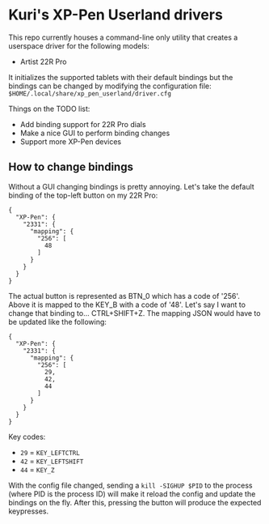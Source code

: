 # Kuri's XP-Pen Userland drivers

This repo currently houses a command-line only utility that creates a userspace driver for the following models:
- Artist 22R Pro

It initializes the supported tablets with their default bindings but the bindings can be changed by modifying the configuration file:
`$HOME/.local/share/xp_pen_userland/driver.cfg`

Things on the TODO list:
- Add binding support for 22R Pro dials
- Make a nice GUI to perform binding changes
- Support more XP-Pen devices

## How to change bindings
Without a GUI changing bindings is pretty annoying.
Let's take the default binding of the top-left button on my 22R Pro:

```
{
  "XP-Pen": {
    "2331": {
      "mapping": {
        "256": [
          48
        ]
      }
    }
  }
}
```

The actual button is represented as BTN_0 which has a code of '256'. Above it is mapped to the KEY_B with a code of '48'. Let's say I want to change that binding to... CTRL+SHIFT+Z. The mapping JSON would have to be updated like the following:

```
{
  "XP-Pen": {
    "2331": {
      "mapping": {
        "256": [
          29,
          42,
          44
        ]
      }
    }
  }
}
```

Key codes:
- `29` = `KEY_LEFTCTRL`
- `42` = `KEY_LEFTSHIFT`
- `44` = `KEY_Z`

With the config file changed, sending a `kill -SIGHUP $PID` to the process (where PID is the process ID) will make it reload the config and update the bindings on the fly. After this, pressing the button will produce the expected keypresses.
